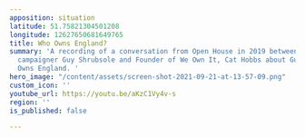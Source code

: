 ```yaml
---
apposition: situation
latitude: 51.75821304501208
longitude: 12627650681649765
title: Who Owns England?
summary: 'A recording of a conversation from Open House in 2019 between author and
  campaigner Guy Shrubsole and Founder of We Own It, Cat Hobbs about Guy''s book Who
  Owns England. '
hero_image: "/content/assets/screen-shot-2021-09-21-at-13-57-09.png"
custom_icon: ''
youtube_url: https://youtu.be/aKzC1Vy4v-s
region: ''
is_published: false

---
```


